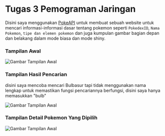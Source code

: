 # Tugas 3 Pemograman Jaringan
Disini saya menggunakan [PokeAPI](https://pokeapi.co/) untuk membuat sebuah website untuk mencari informasi-informasi dasar tentang pokemon seperti `PokedexID`, `Nama Pokemon`, `tipe dan elemen pokemon` dan juga kumpulan gambar bagian depan dan belakang dalam mode biasa dan mode shiny.
### Tampilan Awal
![Gambar Tampilan Awal](https://i.ibb.co/pdXhCYd/Screenshot-2023-03-26-203520.png)

### Tampilan Hasil Pencarian
disini saya mencoba mencari Bulbasur tapi tidak menggunakan nama lengkap untuk memastikan fungsi pencariannya berfungsi, disini saya hanya memasukkan "bulb"

![Gambar Tampilan Awal](https://i.ibb.co/DYcd5cQ/Screenshot-2023-03-26-203608.png)

### Tampilan Detail Pokemon Yang Dipilih
![Gambar Tampilan Awal](https://i.ibb.co/NW1T21J/Screenshot-2023-03-26-203633.png)
